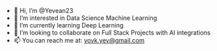 - 👋 Hi, I’m @Yevean23
- 👀 I’m interested in Data Science Machine Learning
- 🌱 I’m currently learning Deep Learning
- 💞️ I’m looking to collaborate on Full Stack Projects with AI integrations
- 📫 You can reach me at: vovk.yev@gmail.com

<!---
Yevean23/Yevean23 is a ✨ special ✨ repository because its `README.md` (this file) appears on your GitHub profile.
You can click the Preview link to take a look at your changes.
--->
